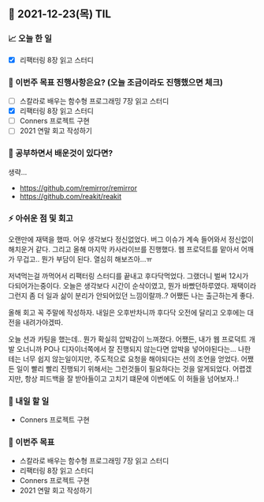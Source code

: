 ## 📆 2021-12-23(목) TIL

### 📈 오늘 한 일
- [x] 리팩터링 8장 읽고 스터디

### 🦄 이번주 목표 진행사항은요? (오늘 조금이라도 진행했으면 체크)
- [ ] 스칼라로 배우는 함수형 프로그래밍 7장 읽고 스터디
- [x] 리팩터링 8장 읽고 스터디
- [ ] Conners 프로젝트 구현
- [ ] 2021 연말 회고 작성하기

### 🤔 공부하면서 배운것이 있다면?
생략...
- https://github.com/remirror/remirror
- https://github.com/reakit/reakit

### ⚡ 아쉬운 점 및 회고
오랜만에 재택을 했따. 어우 생각보다 정신없었다. 버그 이슈가 계속 들어와서 정신없이 해치운거 같다. 그리고 올해 마지막 카사라이브를 진행했다. 웹 프로덕트를 맡아서 어깨가 무겁고.. 뭔가 부담이 된다. 열심히 해보즈아...ㅠ   

저녁먹는걸 까먹어서 리팩터링 스터디를 끝내고 후다닥먹었다. 그랬더니 벌써 12시가 다되어가는중이다. 오늘은 생각보다 시간이 순삭이였고, 뭔가 바빴던하루였다. 재택이라 그런지 좀 더 일과 삶이 분리가 안되어있던 느낌이랄까..? 어쨌든 나는 출근하는게 좋다.    

올해 회고 꼭 주말에 작성하자. 내일은 오후반차니까 후다닥 오전에 달리고 오후에는 대전을 내려가야겠따.   

오늘 션과 카팅을 했는데.. 뭔가 확실히 압박감이 느껴졌다. 어쨌든, 내가 웹 프로덕트 개발 오너니까 PO나 디자이너쪽에서 잘 진행되지 않는다면 압박을 넣어야된다는... 나한테는 너무 쉽지 않는일이지만, 주도적으로 요청을 해야되다는 션의 조언을 얻었다. 어쨌든 일이 빨리 빨리 진행되기 위해서는 그런것들이 필요하다는 것을 알게되었다. 어렵겠지만, 항상 피드백을 잘 받아들이고 고치기 떄문에 이번에도 이 허들을 넘어보자..!

### 🚀 내일 할 일
- Conners 프로젝트 구현

### 🎯 이번주 목표
- 스칼라로 배우는 함수형 프로그래밍 7장 읽고 스터디
- 리팩터링 8장 읽고 스터디
- Conners 프로젝트 구현
- 2021 연말 회고 작성하기
